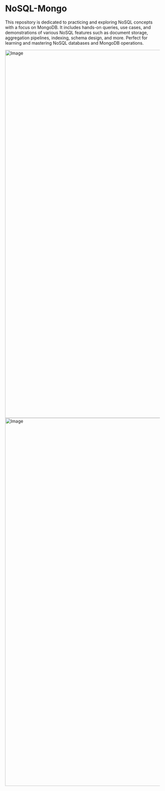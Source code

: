 # NoSQL-Mongo
This repository is dedicated to practicing and exploring NoSQL concepts with a focus on MongoDB. It includes hands-on queries, use cases, and demonstrations of various NoSQL features such as document storage, aggregation pipelines, indexing, schema design, and more. Perfect for learning and mastering NoSQL databases and MongoDB operations. 


<img width="1200" alt="Image" src="https://github.com/user-attachments/assets/588b0a5f-218c-40fc-9f49-cdf9f9f81c65" />
<img width="1200" alt="Image" src="https://github.com/user-attachments/assets/2ee99811-097f-4596-8bbe-dcf9337dac53)" />

